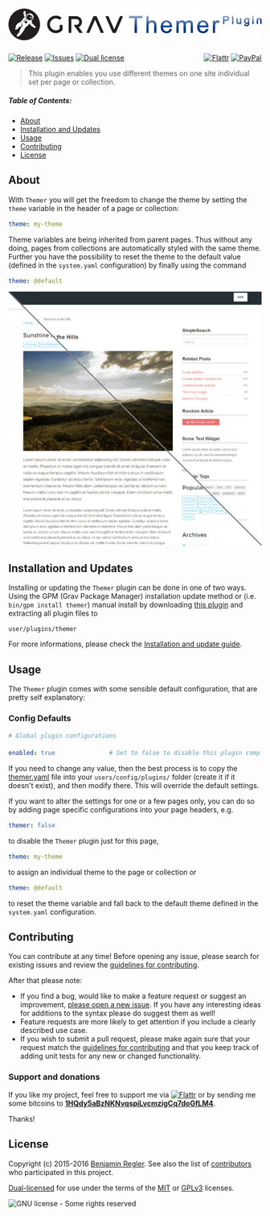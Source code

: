 # [![Grav Themer Plugin](assets/logo.png)][project]

[![Release](https://img.shields.io/github/release/sommerregen/grav-plugin-themer.svg)][project] [![Issues](https://img.shields.io/github/issues/sommerregen/grav-plugin-themer.svg)][issues] [![Dual license](https://img.shields.io/badge/dual%20license-MIT%2FGPL-blue.svg)](LICENSE "License") <span style="float:right;">[![Flattr](https://api.flattr.com/button/flattr-badge-large.png)][flattr] [![PayPal](https://www.paypal.com/en_US/i/btn/btn_donate_SM.gif)][paypal]</span>

> This plugin enables you use different themes on one site individual set per page or collection.

##### Table of Contents:

* [About](#about)
* [Installation and Updates](#installation-and-updates)
* [Usage](#usage)
* [Contributing](#contributing)
* [License](#license)

## About

With `Themer` you will get the freedom to change the theme by setting the `theme` variable in the header of a page or collection:

```yaml
theme: my-theme
```

Theme variables are being inherited from parent pages. Thus without any doing, pages from collections are automatically styled with the same theme. Further you have the possibility to reset the theme to the default value (defined in the `system.yaml` configuration) by finally using the command

```yaml
theme: @default
```

![Screenshot Themer Plugin](assets/screenshot.png "Themer Preview")

## Installation and Updates

Installing or updating the `Themer` plugin can be done in one of two ways. Using the GPM (Grav Package Manager) installation update method or (i.e. `bin/gpm install themer`) manual install by downloading [this plugin](https://github.com/sommerregen/grav-plugin-themer) and extracting all plugin files to

    user/plugins/themer

For more informations, please check the [Installation and update guide](docs/INSTALL.md).

## Usage

The `Themer` plugin comes with some sensible default configuration, that are pretty self explanatory:

### Config Defaults

```yaml
# Global plugin configurations

enabled: true               # Set to false to disable this plugin completely
```

If you need to change any value, then the best process is to copy the [themer.yaml](themer.yaml) file into your `users/config/plugins/` folder (create it if it doesn't exist), and then modify there. This will override the default settings.

If you want to alter the settings for one or a few pages only, you can do so by adding page specific configurations into your page headers, e.g.

```yaml
themer: false
```

to disable the `Themer` plugin just for this page,

```yaml
theme: my-theme
```

to assign an individual theme to the page or collection or

```yaml
theme: @default
```

to reset the theme variable and fall back to the default theme defined in the `system.yaml` configuration.

## Contributing

You can contribute at any time! Before opening any issue, please search for existing issues and review the [guidelines for contributing](docs/CONTRIBUTING.md).

After that please note:

* If you find a bug, would like to make a feature request or suggest an improvement, [please open a new issue][issues]. If you have any interesting ideas for additions to the syntax please do suggest them as well!
* Feature requests are more likely to get attention if you include a clearly described use case.
* If you wish to submit a pull request, please make again sure that your request match the [guidelines for contributing](docs/CONTRIBUTING.md) and that you keep track of adding unit tests for any new or changed functionality.

### Support and donations

If you like my project, feel free to support me via [![Flattr](https://api.flattr.com/button/flattr-badge-large.png)][flattr] or by sending me some bitcoins to [**1HQdy5aBzNKNvqspiLvcmzigCq7doGfLM4**][bitcoin].

Thanks!

## License

Copyright (c) 2015-2016 [Benjamin Regler][github]. See also the list of [contributors] who participated in this project.

[Dual-licensed](LICENSE) for use under the terms of the [MIT][mit-license] or [GPLv3][gpl-license] licenses.

![GNU license - Some rights reserved][gnu]

[github]: https://github.com/sommerregen/ "GitHub account from Benjamin Regler"
[gpl-license]: http://opensource.org/licenses/GPL-3.0 "GPLv3 license"
[mit-license]: http://www.opensource.org/licenses/mit-license.php "MIT license"

[flattr]: https://flattr.com/submit/auto?user_id=Sommerregen&url=https://github.com/sommerregen/grav-plugin-themer "Flatter my GitHub project"
[paypal]: https://www.paypal.com/cgi-bin/webscr?cmd=_s-xclick&hosted_button_id=SYFNP82USG3RN "Donate for my GitHub project using PayPal"
[bitcoin]: bitcoin:1HQdy5aBzNKNvqspiLvcmzigCq7doGfLM4?label=GitHub%20project "Donate for my GitHub project using BitCoin"
[gnu]: https://upload.wikimedia.org/wikipedia/commons/thumb/3/33/License_icon-gpl-88x31.svg/88px-License_icon-gpl-88x31.svg.png "GNU license - Some rights reserved"

[project]: https://github.com/sommerregen/grav-plugin-themer
[issues]: https://github.com/sommerregen/grav-plugin-themer/issues "GitHub Issues for Grav Themer Plugin"
[contributors]: https://github.com/sommerregen/grav-plugin-themer/graphs/contributors "List of contributors of the project"
